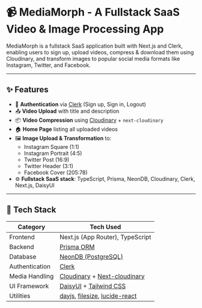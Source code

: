 # 📹 MediaMorph - A Fullstack SaaS Video & Image Processing App

MediaMorph is a fullstack SaaS application built with Next.js and Clerk, enabling users to sign up, upload videos, compress & download them using Cloudinary, and transform images to popular social media formats like Instagram, Twitter, and Facebook.

---

## ✨ Features

- 🔐 **Authentication** via [Clerk](https://clerk.dev/) (Sign up, Sign in, Logout)
- 📤 **Video Upload** with title and description
- 📦 **Video Compression** using [Cloudinary](https://cloudinary.com/) + `next-cloudinary`
- 🏠 **Home Page** listing all uploaded videos
- 🖼️ **Image Upload & Transformation** to:
  - Instagram Square (1:1)
  - Instagram Portrait (4:5)
  - Twitter Post (16:9)
  - Twitter Header (3:1)
  - Facebook Cover (205:78)
- ⚙️ **Fullstack SaaS stack**: TypeScript, Prisma, NeonDB, Cloudinary, Clerk, Next.js, DaisyUI

---

## 🧱 Tech Stack

| Category          | Tech Used                          |
|-------------------|------------------------------------|
| Frontend          | Next.js (App Router), TypeScript   |
| Backend           | [Prisma ORM](https://www.prisma.io/) |
| Database          | [NeonDB (PostgreSQL)](https://neon.tech/) |
| Authentication    | [Clerk](https://clerk.com/)                              |
| Media Handling    | [Cloudinary](https://cloudinary.com/) + [Next-cloudinary](https://next.cloudinary.dev/)       |
| UI Framework      | [DaisyUI](https://daisyui.com/) + [Tailwind CSS](https://tailwindcss.com/)             |
| Utilities         | [dayjs](https://www.npmjs.com/package/dayjs), [filesize](https://www.npmjs.com/package/filesize), [lucide-react](https://lucide.dev/guide/packages/lucide-react)     |

